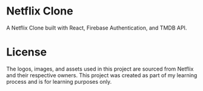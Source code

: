 # Netflix Clone

A Netflix Clone built with React, Firebase Authentication, and TMDB API.


# License
The logos, images, and assets used in this project are sourced from Netflix and their respective owners. This project was created as part of my learning process and is for learning purposes only.
